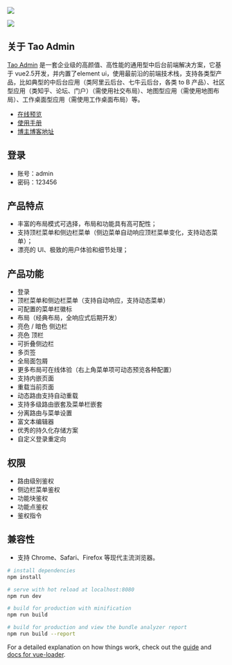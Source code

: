 <p>
  <img src="https://www.qiniu.lingchen.kim/QQ%E6%88%AA%E5%9B%BE20210109130556.png">
</p>
<p>
  <img src="https://www.qiniu.lingchen.kim/QQ%E6%88%AA%E5%9B%BE20210109130617.png">
</p>

## 关于 Tao Admin
[Tao Admin](https://www.lingchen.kim/Detail?id=416) 是一套企业级的高颜值、高性能的通用型中后台前端解决方案，它基于 vue2.5开发，并内置了element ui，使用最前沿的前端技术栈，支持各类型产品，比如典型的中后台应用（类阿里云后台、七牛云后台，各类 to B 产品）、社区型应用（类知乎、论坛、门户）（需使用社交布局）、地图型应用（需使用地图布局）、工作桌面型应用（需使用工作桌面布局）等。</p>

- [在线预览](https://www.lingchen.kim/pro/tao_admin)
- [使用手册](https://www.lingchen.kim/tao_admin_doc)
- [博主博客地址](https://www.lingchen.kim)

## 登录
- 账号：admin
- 密码：123456

## 产品特点
- 丰富的布局模式可选择，布局和功能具有高可配性；
- 支持顶栏菜单和侧边栏菜单（侧边菜单自动响应顶栏菜单变化，支持动态菜单）；
- 漂亮的 UI、极致的用户体验和细节处理；

## 产品功能
- 登录
- 顶栏菜单和侧边栏菜单（支持自动响应，支持动态菜单）
- 可配置的菜单栏徽标
- 布局（经典布局，全响应式后期开发）
- 亮色 / 暗色 侧边栏
- 亮色 顶栏
- 可折叠侧边栏
- 多页签
- 全局面包屑
- 更多布局可在线体验（右上角菜单项可动态预览各种配置）
- 支持内嵌页面
- 重载当前页面
- 动态路由支持自动重载
- 支持多级路由嵌套及菜单栏嵌套
- 分离路由与菜单设置
- 富文本编辑器
- 优秀的持久化存储方案
- 自定义登录重定向

## 权限
- 路由级别鉴权
- 侧边栏菜单鉴权
- 功能块鉴权
- 功能点鉴权
- 鉴权指令

## 兼容性
- 支持 Chrome、Safari、Firefox 等现代主流浏览器。

``` bash
# install dependencies
npm install

# serve with hot reload at localhost:8080
npm run dev

# build for production with minification
npm run build

# build for production and view the bundle analyzer report
npm run build --report
```

For a detailed explanation on how things work, check out the [guide](http://vuejs-templates.github.io/webpack/) and [docs for vue-loader](http://vuejs.github.io/vue-loader).
